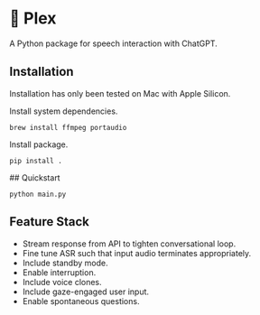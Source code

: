 # 🤩 Plex

A Python package for speech interaction with ChatGPT.

## Installation

Installation has only been tested on Mac with Apple Silicon.

Install system dependencies.

```
brew install ffmpeg portaudio
```

Install package.

```
pip install .
```

## Quickstart

```
python main.py
```


## Feature Stack

* Stream response from API to tighten conversational loop.
* Fine tune ASR such that input audio terminates appropriately.
* Include standby mode.
* Enable interruption.
* Include voice clones.
* Include gaze-engaged user input.
* Enable spontaneous questions.
